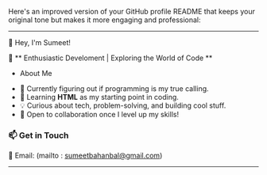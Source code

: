 Here's an improved version of your GitHub profile README that keeps your original tone but makes it more engaging and professional:  

---

👋 Hey, I'm Sumeet!  

🚀 ** Enthusiastic Develoment | Exploring the World of Code **  

 * About Me  
- 👀 Currently figuring out if programming is my true calling.  
- 🌱 Learning **HTML** as my starting point in coding.  
- 💡 Curious about tech, problem-solving, and building cool stuff.  
- 💞️ Open to collaboration once I level up my skills!  

### 📫 Get in Touch  
📧 Email: (mailto : sumeetbahanbal@gmail.com)  

---

<!---
SumeetProgramer/SumeetProgramer is a ✨ special ✨ repository because its `README.md` (this file) appears on your GitHub profile.
You can click the Preview link to take a look at your changes.
--->
